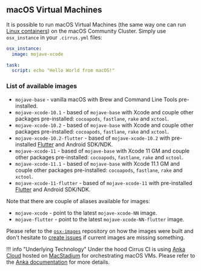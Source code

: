 ## macOS Virtual Machines

It is possible to run macOS Virtual Machines (the same way one can run [Linux containers](linux.md)) on the macOS Community Cluster. 
Simply use `osx_instance` in your `.cirrus.yml` files:

```yaml
osx_instance:
  image: mojave-xcode

task:
  script: echo "Hello World from macOS!"
```

### List of available images

* `mojave-base` - vanilla macOS with Brew and Command Line Tools pre-installed.
* `mojave-xcode-10.1` - based of `mojave-base` with Xcode and couple other packages pre-installed: 
  `cocoapods`, `fastlane`, `rake` and `xctool`.
* `mojave-xcode-10.2` - based of `mojave-base` with Xcode and couple other packages pre-installed: 
  `cocoapods`, `fastlane`, `rake` and `xctool`.
* `mojave-xcode-10.2-flutter` - based of `mojave-xcode-10.2` with pre-installed [Flutter](https://flutter.dev/) and Android SDK/NDK.
* `mojave-xcode-11` - based of `mojave-base` with Xcode 11 GM and couple other packages pre-installed: 
  `cocoapods`, `fastlane`, `rake` and `xctool`.
* `mojave-xcode-11.1` - based of `mojave-base` with Xcode 11.1 GM and couple other packages pre-installed: 
  `cocoapods`, `fastlane`, `rake` and `xctool`.
* `mojave-xcode-11-flutter` - based of `mojave-xcode-11` with pre-installed [Flutter](https://flutter.dev/) and Android SDK/NDK.

Note that there are couple of aliases available for images:

* `mojave-xcode` - point to the latest `mojave-xcode-NN` image.
* `mojave-flutter` - point to the latest `mojave-xcode-NN-flutter` image.

Please refer to the [`osx-images`](https://github.com/cirruslabs/osx-images) repository on how the images were built and
don't hesitate to [create issues](https://github.com/cirruslabs/osx-images/issues) if current images are missing something.

!!! info "Underlying Technology"
    Under the hood Cirrus CI is using [Anka Cloud][anka] hosted on [MacStadium][ms] for
    orchestrating macOS VMs. Please refer to the [Anka documentation][anka] for more details.

[anka]: supported-computing-services.md#anka
[ms]: https://www.macstadium.com/
